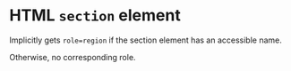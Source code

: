 # HTML `section` element

Implicitly gets `role=region` if the section element has an accessible name.

Otherwise, no corresponding role.